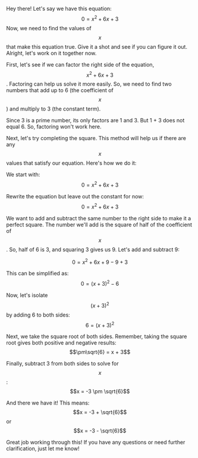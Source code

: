 Hey there! Let's say we have this equation: 
$$0 = x^2 + 6x + 3$$ 
Now, we need to find the values of $$x$$ that make this equation true. Give it a shot and see if you can figure it out. Alright, let's work on it together now.

First, let's see if we can factor the right side of the equation, $$x^2 + 6x + 3$$. Factoring can help us solve it more easily. So, we need to find two numbers that add up to 6 (the coefficient of $$x$$) and multiply to 3 (the constant term).

Since 3 is a prime number, its only factors are 1 and 3. But 1 + 3 does not equal 6. So, factoring won't work here.

Next, let's try completing the square. This method will help us if there are any $$x$$ values that satisfy our equation. Here's how we do it:

We start with:
$$0 = x^2 + 6x + 3$$

Rewrite the equation but leave out the constant for now:
$$0 = x^2 + 6x + 3$$

We want to add and subtract the same number to the right side to make it a perfect square. The number we'll add is the square of half of the coefficient of $$x$$. So, half of 6 is 3, and squaring 3 gives us 9. Let's add and subtract 9:

$$0 = x^2 + 6x + 9 - 9 + 3$$

This can be simplified as:
$$0 = (x + 3)^2 - 6$$

Now, let's isolate $$(x + 3)^2$$ by adding 6 to both sides:
$$6 = (x + 3)^2$$

Next, we take the square root of both sides. Remember, taking the square root gives both positive and negative results:
$$\pm\sqrt{6} = x + 3$$

Finally, subtract 3 from both sides to solve for $$x$$:
$$x = -3 \pm \sqrt{6}$$

And there we have it! This means:
$$x = -3 + \sqrt{6}$$
or 
$$x = -3 - \sqrt{6}$$

Great job working through this! If you have any questions or need further clarification, just let me know!